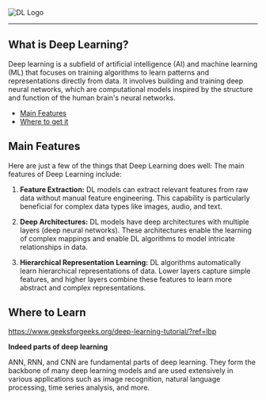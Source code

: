 <picture align="center">
  <source media="(prefers-color-scheme: dark)" srcset="https://cdn.educba.com/academy/wp-content/uploads/2020/01/Deep-Learning.jpg">
  <img alt="DL Logo" src="https://cdn.educba.com/academy/wp-content/uploads/2020/01/Deep-Learning.jpg">
</picture>


-----------------------------
## What is Deep Learning?

Deep learning is a subfield of artificial intelligence (AI) and machine learning (ML) that focuses on training algorithms to learn patterns and representations directly from data. It involves building and training deep neural networks, which are computational models inspired by the structure and function of the human brain's neural networks.

- [Main Features](#main-features)
- [Where to get it](#where-to-get-it)

## Main Features
Here are just a few of the things that Deep Learning does well:
The main features of Deep Learning include:

1. **Feature Extraction:** DL models can extract relevant features from raw data without manual feature engineering. This capability is particularly beneficial for complex data types like images, audio, and text.

2. **Deep Architectures:** DL models have deep architectures with multiple layers (deep neural networks). These architectures enable the learning of complex mappings and enable DL algorithms to model intricate relationships in data.

3. **Hierarchical Representation Learning:** DL algorithms automatically learn hierarchical representations of data. Lower layers capture simple features, and higher layers combine these features to learn more abstract and complex representations.

## Where to Learn
https://www.geeksforgeeks.org/deep-learning-tutorial/?ref=lbp


**Indeed parts of deep learning**

ANN, RNN, and CNN are fundamental parts of deep learning. They form the backbone of many deep learning models and are used extensively in various applications such as image recognition, natural language processing, time series analysis, and more.
